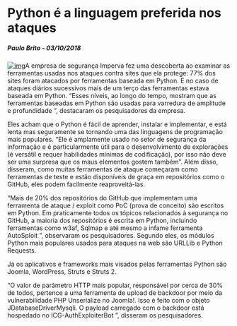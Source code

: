 # Python é a linguagem preferida nos ataques

##### Paulo Brito - 03/10/2018

[![img](https://www.cisoadvisor.com.br/wp-content/uploads/2018/10/python-300x199.jpg)](https://www.cisoadvisor.com.br/wp-content/uploads/2018/10/python.jpg)A empresa de segurança Imperva fez uma descoberta ao examinar as ferramentas usadas nos ataques contra sites que ela protege: 77% dos sites foram atacados por ferramentas baseada em Python. E no caso de ataques diários sucessivos mais de um terço das ferramentas estava baseada em Python. “Esses níveis, ao longo do tempo, mostram que as ferramentas baseadas em Python são usadas para varredura de amplitude e profundidade ”, destacaram os pesquisadores da empresa.

Eles acham que o Python é fácil de aprender, instalar e implementar, e está lenta mas seguramente se tornando uma das linguagens de programação mais populares. “Ele é amplamente usado no setor de segurança da informação e é particularmente útil para o desenvolvimento de explorações (é versátil e requer habilidades mínimas de codificação), por isso não deve ser uma surpresa que os maus elementos gostem também”. Além disso, disseram, como muitas ferramentas de ataque começaram como ferramentas de teste e estão disponíveis de graça em repositórios como o GitHub, eles podem facilmente reaproveitá-las.

“Mais de 20% dos repositórios do GitHub que implementam uma ferramenta de ataque / exploit como PoC (prova de conceito) são escritos em Python. Em praticamente todos os tópicos relacionados à segurança no GitHub, a maioria dos repositórios é escrita em Python, incluindo ferramentas como w3af, Sqlmap e até mesmo a infame ferramenta AutoSploit ”, observaram os pesquisadores. Segundo eles, os módulos Python mais populares usados para ataques na web são URLLib e Python Requests.

Já os aplicativos e frameworks mais visados pelas ferramentas Python são Joomla, WordPress, Struts e Struts 2.

“O valor de parâmetro HTTP mais popular, responsável por cerca de 30% de todos, pertence a uma ferramenta de upload de backdoor por meio da vulnerabilidade PHP Unserialize no Joomla!. Isso é feito com o objeto JDatabaseDriverMysqli. O payload carregado com o backdoor está hospedado no ICG-AuthExploiterBot ”, disseram os pesquisadores.